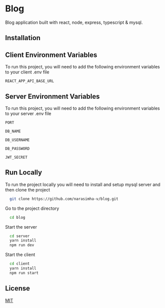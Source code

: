 # Blog

Blog application built with react, node, express, typescript & mysql.

## Installation

## Client Environment Variables

To run this project, you will need to add the following environment variables to your client .env file

`REACT_APP_API_BASE_URL`

## Server Environment Variables

To run this project, you will need to add the following environment variables to your server .env file

`PORT`

`DB_NAME`

`DB_USERNAME`

`DB_PASSWORD`

`JWT_SECRET`

## Run Locally

To run the project locally you will need to install and setup mysql server and then clone the project

```bash
  git clone https://github.com/narasimha-v/blog.git
```

Go to the project directory

```bash
  cd blog
```

Start the server

```bash
  cd server
  yarn install
  npm run dev
```

Start the client

```bash
  cd client
  yarn install
  npm run start
```

## License

[MIT](https://choosealicense.com/licenses/mit/)
